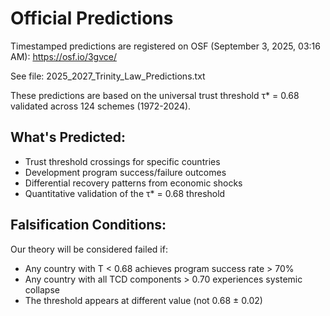 # Official Predictions

Timestamped predictions are registered on OSF (September 3, 2025, 03:16 AM):
https://osf.io/3gvce/

See file: 2025_2027_Trinity_Law_Predictions.txt

These predictions are based on the universal trust threshold τ* = 0.68 validated across 124 schemes (1972-2024).

## What's Predicted:
- Trust threshold crossings for specific countries
- Development program success/failure outcomes
- Differential recovery patterns from economic shocks
- Quantitative validation of the τ* = 0.68 threshold

## Falsification Conditions:
Our theory will be considered failed if:
- Any country with T < 0.68 achieves program success rate > 70%
- Any country with all TCD components > 0.70 experiences systemic collapse
- The threshold appears at different value (not 0.68 ± 0.02)
